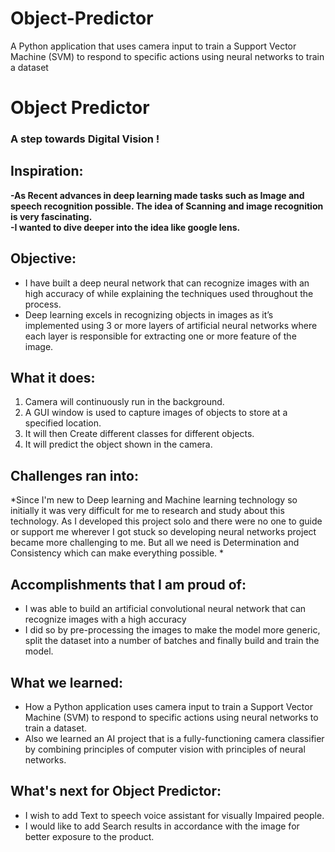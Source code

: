 # Object-Predictor
 A Python application that uses camera input to train a Support Vector Machine (SVM) to respond to specific actions using neural networks to train a dataset
 
 #  Object Predictor
###  A step towards Digital Vision !

## Inspiration:
**-As Recent advances in deep learning made tasks such as Image and speech recognition possible.
The idea of Scanning and image recognition is very fascinating.        
  -I wanted to dive deeper into the idea like google lens.**

## Objective:
- I have built a deep neural network that can recognize images with an high accuracy of while explaining the techniques used throughout the process.
- Deep learning excels in recognizing objects in images as it’s implemented using 3 or more layers of artificial neural networks where each layer is responsible for extracting one or more feature of the image.

## What it does:
1. Camera will continuously run in the background.
2. A GUI window is used to capture images of objects to store at a specified location.
3. It will then Create different classes for different objects.
4. It will predict the object shown in the camera.


## Challenges  ran into:
*Since I'm new to Deep learning and Machine learning technology so initially it was very difficult for me to research and study about this technology. As I developed this project solo and there were no one to guide or support me wherever I got stuck so developing neural networks project became more challenging to me. But all we need is Determination and Consistency which can make everything possible. *
  

## Accomplishments that I am proud of:
- I was able to build an artificial convolutional neural network that can recognize images with a high accuracy 
- I did so by pre-processing the images to make the model more generic, split the dataset into a number of batches and finally build and train the model.



## What we learned:
- How a Python application uses camera input to train a Support Vector Machine (SVM) to respond to specific actions using neural networks to train a dataset.
- Also we learned an AI project that is a fully-functioning camera classifier by combining principles of computer vision with principles of neural networks.



## What's next for Object Predictor:
- I wish to add  Text to speech voice assistant for visually Impaired people. 
- I would like to add Search results in accordance with the image for better exposure to the product.


